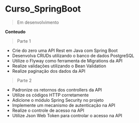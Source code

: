 # Curso_SpringBoot
> Em desenvolvimento

**Conteudo**
> Parte 1
* Crie do zero uma API Rest em Java com Spring Boot
* Desenvolva CRUDs utilizando o banco de dados PostgreSQL
* Utilize o Flyway como ferramenta de Migrations da API
* Realize validações utilizando o Bean Validation
* Realize paginação dos dados da API

> Parte 2
* Padronize os retornos dos controllers da API
* Utilize os códigos HTTP corretamente
* Adicione o módulo Spring Security no projeto
* Implemente um mecanismo de autenticação na API
* Realize o controle de acesso na API
* Utilize Json Web Token para controlar o acesso na API
